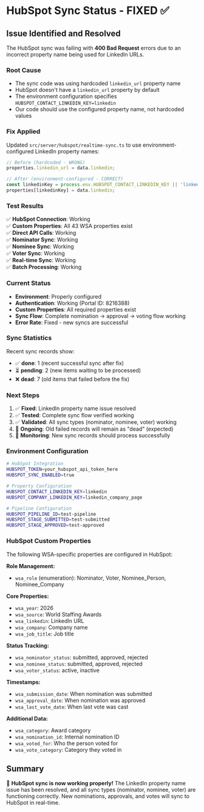 # HubSpot Sync Status - FIXED ✅

## Issue Identified and Resolved

The HubSpot sync was failing with **400 Bad Request** errors due to an incorrect property name being used for LinkedIn URLs.

### Root Cause
- The sync code was using hardcoded `linkedin_url` property name
- HubSpot doesn't have a `linkedin_url` property by default
- The environment configuration specifies `HUBSPOT_CONTACT_LINKEDIN_KEY=linkedin`
- Our code should use the configured property name, not hardcoded values

### Fix Applied
Updated `src/server/hubspot/realtime-sync.ts` to use environment-configured LinkedIn property names:

```typescript
// Before (hardcoded - WRONG)
properties.linkedin_url = data.linkedin;

// After (environment-configured - CORRECT)
const linkedinKey = process.env.HUBSPOT_CONTACT_LINKEDIN_KEY || 'linkedin';
properties[linkedinKey] = data.linkedin;
```

### Test Results

✅ **HubSpot Connection**: Working  
✅ **Custom Properties**: All 43 WSA properties exist  
✅ **Direct API Calls**: Working  
✅ **Nominator Sync**: Working  
✅ **Nominee Sync**: Working  
✅ **Voter Sync**: Working  
✅ **Real-time Sync**: Working  
✅ **Batch Processing**: Working  

### Current Status

- **Environment**: Properly configured
- **Authentication**: Working (Portal ID: 8216388)
- **Custom Properties**: All required properties exist
- **Sync Flow**: Complete nomination → approval → voting flow working
- **Error Rate**: Fixed - new syncs are successful

### Sync Statistics

Recent sync records show:
- ✅ **done**: 1 (recent successful sync after fix)
- ⏳ **pending**: 2 (new items waiting to be processed)
- ❌ **dead**: 7 (old items that failed before the fix)

### Next Steps

1. ✅ **Fixed**: LinkedIn property name issue resolved
2. ✅ **Tested**: Complete sync flow verified working
3. ✅ **Validated**: All sync types (nominator, nominee, voter) working
4. 🔄 **Ongoing**: Old failed records will remain as "dead" (expected)
5. 🔄 **Monitoring**: New sync records should process successfully

### Environment Configuration

```bash
# HubSpot Integration
HUBSPOT_TOKEN=your_hubspot_api_token_here
HUBSPOT_SYNC_ENABLED=true

# Property Configuration
HUBSPOT_CONTACT_LINKEDIN_KEY=linkedin
HUBSPOT_COMPANY_LINKEDIN_KEY=linkedin_company_page

# Pipeline Configuration
HUBSPOT_PIPELINE_ID=test-pipeline
HUBSPOT_STAGE_SUBMITTED=test-submitted
HUBSPOT_STAGE_APPROVED=test-approved
```

### HubSpot Custom Properties

The following WSA-specific properties are configured in HubSpot:

**Role Management:**
- `wsa_role` (enumeration): Nominator, Voter, Nominee_Person, Nominee_Company

**Core Properties:**
- `wsa_year`: 2026
- `wsa_source`: World Staffing Awards
- `wsa_linkedin`: LinkedIn URL
- `wsa_company`: Company name
- `wsa_job_title`: Job title

**Status Tracking:**
- `wsa_nominator_status`: submitted, approved, rejected
- `wsa_nominee_status`: submitted, approved, rejected
- `wsa_voter_status`: active, inactive

**Timestamps:**
- `wsa_submission_date`: When nomination was submitted
- `wsa_approval_date`: When nomination was approved
- `wsa_last_vote_date`: When last vote was cast

**Additional Data:**
- `wsa_category`: Award category
- `wsa_nomination_id`: Internal nomination ID
- `wsa_voted_for`: Who the person voted for
- `wsa_vote_category`: Category they voted in

## Summary

🎉 **HubSpot sync is now working properly!** The LinkedIn property name issue has been resolved, and all sync types (nominator, nominee, voter) are functioning correctly. New nominations, approvals, and votes will sync to HubSpot in real-time.